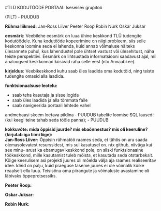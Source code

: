 #TLÜ KODUTÖÖDE PORTAAL
Iseseisev grupitöö <br>


(PILT)  - PUUDUB

<b>Rühma liikmed:</b>
Jan-Ross Liiver
Peeter Roop
Robin Nurk
Oskar Juksar

<b>eesmärk:</b>
Veebilehe eesmärk on luua ühine keskkond TLÜ tudengite kodutöödele.
Kuna kodutööde kopeerimine on niigi probleem, siis selle keskonna loomine seda ei lahenda, kuid annab võimaluse näiteks ülesannete puhul,
kus lahendustel pole ühtset vastust või ülesehitust, näha teiste perspektiivi. Eesmärk on lihtsustada informatsiooni saadavust ajal,
mil analoogsed keskkonnad küsivad raha selle eest (ntx Annaabi.ee).

<b>kirjeldus:</b>
Veebikeskkond kuhu saab üles laadida oma kodutöid, ning teiste tudengite omasid alla laadida.

<b>funktsionaalsuse leotelu:</b>
<ul>
<li>saab teha kasutaja ja sisse logida</li>
<li>saab üles laadida ja alla tõmmata faile</li>
<li>saab navigeerida portaali lehtede vahel</li>
</ul>

andmebaasi skeem loetava pildina - PUUDUB
tabelite loomise SQL laused: (kui keegi teine tahab seda tööle panna); - PUUDUB


<b>kokkuvõte: mida õppisid juurde? mis ebaõnnestus? mis oli keeruline? (kirjutab iga tiimi liige):</b>
<br>
<b>Jan-Ross Liiver:</b> 
Õppisin rühmatöö raames seda, et tähtis on aru saada olemasolevatest resurssidest, mis sul kasutusel on. ntx github, niiväga kui see minu-
arust ka ebamugav keskkond pole, on siiski funktsionaalne töökeskkond, mille kasutamist tuleb mõista, et kasutada seda otstarbekalt.
Kõige keerulisem asi projekti juures oli mõelda välja aja raames realiseeritav idee. Ideid on palju, kuid praeguse taseme juures ei ole võimalik
kõike reaalselt ellu luua. Teisisõnu oma piirangute ja võimaluste avastamine oli läbivaks õppeprotsessiks.

<b>Peeter Roop:</b>

<b>Oskar Juksar:</b>

<b>Robin Nurk:</b>

